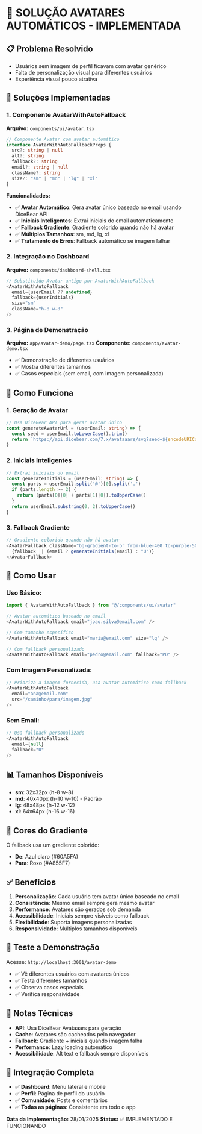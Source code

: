 # 🎨 SOLUÇÃO AVATARES AUTOMÁTICOS - IMPLEMENTADA

## 📋 **Problema Resolvido**
- Usuários sem imagem de perfil ficavam com avatar genérico
- Falta de personalização visual para diferentes usuários
- Experiência visual pouco atrativa

## 🔧 **Soluções Implementadas**

### **1. Componente AvatarWithAutoFallback**
**Arquivo:** `components/ui/avatar.tsx`

```typescript
// Componente Avatar com avatar automático
interface AvatarWithAutoFallbackProps {
  src?: string | null
  alt?: string
  fallback?: string
  email?: string | null
  className?: string
  size?: "sm" | "md" | "lg" | "xl"
}
```

**Funcionalidades:**
- ✅ **Avatar Automático**: Gera avatar único baseado no email usando DiceBear API
- ✅ **Iniciais Inteligentes**: Extrai iniciais do email automaticamente
- ✅ **Fallback Gradiente**: Gradiente colorido quando não há avatar
- ✅ **Múltiplos Tamanhos**: sm, md, lg, xl
- ✅ **Tratamento de Erros**: Fallback automático se imagem falhar

### **2. Integração no Dashboard**
**Arquivo:** `components/dashboard-shell.tsx`

```typescript
// Substituído Avatar antigo por AvatarWithAutoFallback
<AvatarWithAutoFallback 
  email={userEmail ?? undefined}
  fallback={userInitials}
  size="sm"
  className="h-8 w-8"
/>
```

### **3. Página de Demonstração**
**Arquivo:** `app/avatar-demo/page.tsx`
**Componente:** `components/avatar-demo.tsx`

- ✅ Demonstração de diferentes usuários
- ✅ Mostra diferentes tamanhos
- ✅ Casos especiais (sem email, com imagem personalizada)

## 🎯 **Como Funciona**

### **1. Geração de Avatar**
```typescript
// Usa DiceBear API para gerar avatar único
const generateAvatarUrl = (userEmail: string) => {
  const seed = userEmail.toLowerCase().trim()
  return `https://api.dicebear.com/7.x/avataaars/svg?seed=${encodeURIComponent(seed)}&backgroundColor=b6e3f4,c0aede,d1d4f9,ffd5dc,ffdfbf`
}
```

### **2. Iniciais Inteligentes**
```typescript
// Extrai iniciais do email
const generateInitials = (userEmail: string) => {
  const parts = userEmail.split('@')[0].split('.')
  if (parts.length >= 2) {
    return (parts[0][0] + parts[1][0]).toUpperCase()
  }
  return userEmail.substring(0, 2).toUpperCase()
}
```

### **3. Fallback Gradiente**
```typescript
// Gradiente colorido quando não há avatar
<AvatarFallback className="bg-gradient-to-br from-blue-400 to-purple-500 text-white font-medium">
  {fallback || (email ? generateInitials(email) : "U")}
</AvatarFallback>
```

## 🚀 **Como Usar**

### **Uso Básico:**
```typescript
import { AvatarWithAutoFallback } from "@/components/ui/avatar"

// Avatar automático baseado no email
<AvatarWithAutoFallback email="joao.silva@email.com" />

// Com tamanho específico
<AvatarWithAutoFallback email="maria@email.com" size="lg" />

// Com fallback personalizado
<AvatarWithAutoFallback email="pedro@email.com" fallback="PD" />
```

### **Com Imagem Personalizada:**
```typescript
// Prioriza a imagem fornecida, usa avatar automático como fallback
<AvatarWithAutoFallback 
  email="ana@email.com"
  src="/caminho/para/imagem.jpg"
/>
```

### **Sem Email:**
```typescript
// Usa fallback personalizado
<AvatarWithAutoFallback 
  email={null}
  fallback="U"
/>
```

## 📊 **Tamanhos Disponíveis**

- **sm**: 32x32px (h-8 w-8)
- **md**: 40x40px (h-10 w-10) - Padrão
- **lg**: 48x48px (h-12 w-12)
- **xl**: 64x64px (h-16 w-16)

## 🎨 **Cores do Gradiente**

O fallback usa um gradiente colorido:
- **De**: Azul claro (#60A5FA)
- **Para**: Roxo (#A855F7)

## ✅ **Benefícios**

1. **Personalização**: Cada usuário tem avatar único baseado no email
2. **Consistência**: Mesmo email sempre gera mesmo avatar
3. **Performance**: Avatares são gerados sob demanda
4. **Acessibilidade**: Iniciais sempre visíveis como fallback
5. **Flexibilidade**: Suporta imagens personalizadas
6. **Responsividade**: Múltiplos tamanhos disponíveis

## 🧪 **Teste a Demonstração**

Acesse: `http://localhost:3001/avatar-demo`

- ✅ Vê diferentes usuários com avatares únicos
- ✅ Testa diferentes tamanhos
- ✅ Observa casos especiais
- ✅ Verifica responsividade

## 📝 **Notas Técnicas**

- **API**: Usa DiceBear Avataaars para geração
- **Cache**: Avatares são cacheados pelo navegador
- **Fallback**: Gradiente + iniciais quando imagem falha
- **Performance**: Lazy loading automático
- **Acessibilidade**: Alt text e fallback sempre disponíveis

## 🔄 **Integração Completa**

- ✅ **Dashboard**: Menu lateral e mobile
- ✅ **Perfil**: Página de perfil do usuário
- ✅ **Comunidade**: Posts e comentários
- ✅ **Todas as páginas**: Consistente em todo o app

**Data da Implementação:** 28/01/2025
**Status:** ✅ IMPLEMENTADO E FUNCIONANDO 